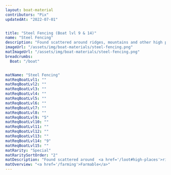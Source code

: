 ```yaml
---
layout: boat-material
contributors: "Pix"
updatedAt: "2022-07-01"


title: "Steel Fencing (Boat lvl 9 & 14)"
name: "Steel Fencing"
description: "Found scattered around ridges, mountains and other high places - Farmable"
imageUrl: "/assets/img/boat-materials/steel-fencing.png"
matImageUrl: "/assets/img/boat-materials/steel-fencing.png"
breadcrumbs:
  Boat: "/boat"


matName: "Steel Fencing"
matReqBoatLvl1: ""
matReqBoatLvl2: ""
matReqBoatLvl3: ""
matReqBoatLvl4: ""
matReqBoatLvl5: ""
matReqBoatLvl6: ""
matReqBoatLvl7: ""
matReqBoatLvl8: ""
matReqBoatLvl9: "5"
matReqBoatLvl10: ""
matReqBoatLvl11: ""
matReqBoatLvl12: ""
matReqBoatLvl13: ""
matReqBoatLvl14: "9"
matReqBoatLvl15: ""
matRarity: "Special"
matRaritySortOrder: "2"
matDescription: "Found scattered around  <a href='/loot#high-places'>ridges, mountains and other high places</a>"
matOverview: "<a href='/farming'>Farmable</a>"
---
```



